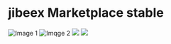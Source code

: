 # jibeex Marketplace stable
![Image 1](https://drive.google.com/file/d/1Yv_ntYzP_xTDIh40OBD6RA5N7_tsFe-v/view?usp=sharing)
![Imqge 2](https://drive.google.com/file/d/15ao7ws42jjq3r5WV9nOgoyKmZZvzIkMm/view?usp=sharing)
![](https://drive.google.com/file/d/15xi3f-6ddqwom1hHV9Oa8xdy2U6GkDtK/view?usp=sharing)
![](https://drive.google.com/file/d/1rOiZfSGBYsRDlHH9cgD0Xqgo-MLMG9gn/view?usp=sharing)
